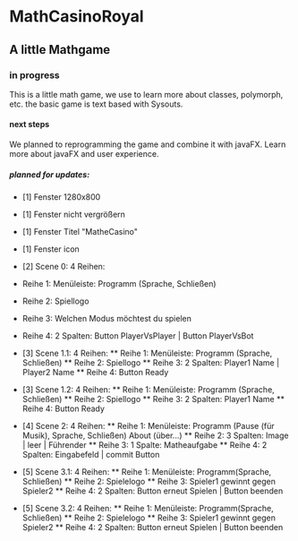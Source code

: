 # MathCasinoRoyal
## A little Mathgame

### in progress
This is a little math game, we use to learn more about classes, polymorph, etc. the basic game is text based with Sysouts.

#### next steps
We planned to reprogramming the game and combine it with javaFX. Learn more about javaFX and user experience.

##### planned for updates:
* [1] Fenster 1280x800
* [1] Fenster nicht vergrößern 
* [1] Fenster Titel "MatheCasino"
* [1] Fenster icon 

* [2] Scene 0: 4 Reihen:
*	Reihe 1: Menüleiste: Programm (Sprache, Schließen)
*	Reihe 2: Spiellogo 
*	Reihe 3: Welchen Modus möchtest du spielen 
*	Reihe 4: 2 Spalten: Button PlayerVsPlayer | Button PlayerVsBot
* [3] Scene 1.1: 4 Reihen:
**	Reihe 1: Menüleiste: Programm (Sprache, Schließen)
**	Reihe 2: Spiellogo
**	Reihe 3: 2 Spalten: Player1 Name | Player2 Name 
**	Reihe 4: Button Ready
* [3] Scene 1.2: 4 Reihen: 
**	Reihe 1: Menüleiste: Programm (Sprache, Schließen)
**	Reihe 2: Spiellogo
**	Reihe 3: 2 Spalten: Player1 Name
**	Reihe 4: Button Ready
* [4] Scene 2: 4 Reihen:
**	Reihe 1: Menüleiste: Programm (Pause (für Musik), Sprache, Schließen) About (über...)
**	Reihe 2: 3 Spalten: Image | leer | Führender
**	Reihe 3: 1 Spalte: Matheaufgabe
**	Reihe 4: 2 Spalten: Eingabefeld | commit Button 
* [5] Scene 3.1: 4 Reihen: 
**	Reihe 1: Menüleiste: Programm(Sprache, Schließen) 
**	Reihe 2: Spielelogo 
**	Reihe 3: Spieler1 gewinnt gegen Spieler2 
**	Reihe 4: 2 Spalten: Button erneut Spielen | Button beenden
* [5] Scene 3.2: 4 Reihen: 
**	Reihe 1: Menüleiste: Programm(Sprache, Schließen) 
**	Reihe 2: Spielelogo 
**	Reihe 3: Spieler1 gewinnt gegen Spieler2 
**	Reihe 4: 2 Spalten: Button erneut Spielen | Button beenden
